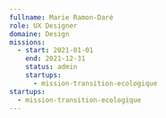 ```yaml
---
fullname: Marie Ramon-Daré
role: UX Designer
domaine: Design
missions:
  - start: 2021-01-01
    end: 2021-12-31
    status: admin
    startups:
      - mission-transition-ecologique
startups:
  - mission-transition-ecologique
---
```

